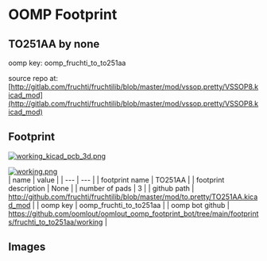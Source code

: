 # OOMP Footprint  
## TO251AA  by none  
  
oomp key: oomp_fruchti_to_to251aa  
  
source repo at: [http://gitlab.com/fruchti/fruchtilib/blob/master/mod/vssop.pretty/VSSOP8.kicad_mod](http://gitlab.com/fruchti/fruchtilib/blob/master/mod/vssop.pretty/VSSOP8.kicad_mod)  
## Footprint  
  
[![working_kicad_pcb_3d.png](working_kicad_pcb_3d_600.png)](working_kicad_pcb_3d.png)  
  
[![working.png](working_600.png)](working.png)  
| name | value | 
| --- | --- | 
| footprint name | TO251AA | 
| footprint description | None | 
| number of pads | 3 | 
| github path | http://github.com/fruchti/fruchtilib/blob/master/mod/to.pretty/TO251AA.kicad_mod | 
| oomp key | oomp_fruchti_to_to251aa | 
| oomp bot github | https://github.com/oomlout/oomlout_oomp_footprint_bot/tree/main/footprints/fruchti_to_to251aa/working | 
## Images  
